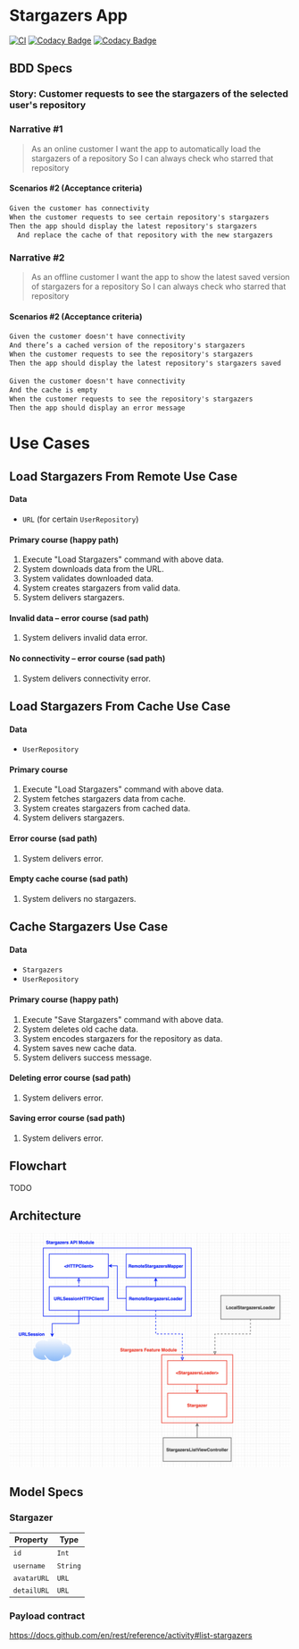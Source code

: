 # Stargazers App

[![CI](https://github.com/RRReDz/Stargazers/actions/workflows/CI.yml/badge.svg)](https://github.com/RRReDz/Stargazers/actions/workflows/CI.yml)
[![Codacy Badge](https://app.codacy.com/project/badge/Grade/bfd9a9f8e5d84d728266f2fe4ac42ea6)](https://www.codacy.com/gh/RRReDz/Stargazers/dashboard?utm_source=github.com&amp;utm_medium=referral&amp;utm_content=RRReDz/Stargazers&amp;utm_campaign=Badge_Grade)
[![Codacy Badge](https://app.codacy.com/project/badge/Coverage/bfd9a9f8e5d84d728266f2fe4ac42ea6)](https://www.codacy.com/gh/RRReDz/Stargazers/dashboard?utm_source=github.com&utm_medium=referral&utm_content=RRReDz/Stargazers&utm_campaign=Badge_Coverage)

## BDD Specs

### Story: Customer requests to see the stargazers of the selected user's repository

### Narrative #1

> As an online customer
> I want the app to automatically load the stargazers of a repository
> So I can always check who starred that repository

#### Scenarios #2 (Acceptance criteria)

```English
Given the customer has connectivity
When the customer requests to see certain repository's stargazers
Then the app should display the latest repository's stargazers
  And replace the cache of that repository with the new stargazers
```

### Narrative #2

> As an offline customer
> I want the app to show the latest saved version of stargazers for a repository
> So I can always check who starred that repository

#### Scenarios #2 (Acceptance criteria)

```English
Given the customer doesn't have connectivity
And there’s a cached version of the repository's stargazers
When the customer requests to see the repository's stargazers
Then the app should display the latest repository's stargazers saved

Given the customer doesn't have connectivity
And the cache is empty
When the customer requests to see the repository's stargazers
Then the app should display an error message
```

# Use Cases

## Load Stargazers From Remote Use Case

#### Data
  - `URL` (for certain `UserRepository`)

#### Primary course (happy path)
  1. Execute "Load Stargazers" command with above data.
  2. System downloads data from the URL.
  3. System validates downloaded data.
  4. System creates stargazers from valid data.
  5. System delivers stargazers.

#### Invalid data – error course (sad path)
  1. System delivers invalid data error.

#### No connectivity – error course (sad path)
  1. System delivers connectivity error.

## Load Stargazers From Cache Use Case

#### Data
  - `UserRepository`

#### Primary course
  1. Execute "Load Stargazers" command with above data.
  2. System fetches stargazers data from cache.
  3. System creates stargazers from cached data.
  4. System delivers stargazers.

#### Error course (sad path)
  1. System delivers error.

#### Empty cache course (sad path)
  1. System delivers no stargazers.

## Cache Stargazers Use Case

#### Data
  - `Stargazers`
  - `UserRepository`

#### Primary course (happy path)
  1. Execute "Save Stargazers" command with above data.
  2. System deletes old cache data.
  3. System encodes stargazers for the repository as data.
  4. System saves new cache data.
  5. System delivers success message.

#### Deleting error course (sad path)
  1. System delivers error.

#### Saving error course (sad path)
  1. System delivers error.

## Flowchart

TODO

## Architecture

![Architecture image](./Documents/ark-v4/image.png)

## Model Specs

### Stargazer

| Property      | Type                |
|---------------|---------------------|
| `id`          | `Int`               |
| `username`    | `String`            |
| `avatarURL`   | `URL`               |
| `detailURL`   | `URL`               |

### Payload contract

https://docs.github.com/en/rest/reference/activity#list-stargazers
